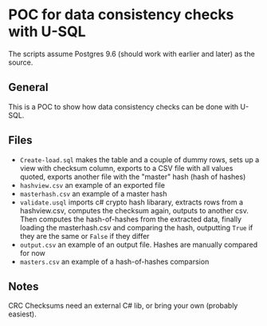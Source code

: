 # POC for data consistency checks with U-SQL #
The scripts assume Postgres 9.6 (should work with earlier and later) as the source.

## General ##
This is a POC to show how data consistency checks can be done with U-SQL.

## Files ##
- `Create-load.sql` makes the table and a couple of dummy rows, sets up a view 
with checksum column, exports to a CSV file with all values quoted, exports
 another file with the "master" hash (hash of hashes)
- `hashview.csv` an example of an exported file
- `masterhash.csv` an example of a master hash
- `validate.usql` imports c# crypto hash libarary, extracts rows from a
 hashview.csv, computes the checksum again, outputs to another csv. Then
 computes the hash-of-hashes from the extracted data, finally loading the
 masterhash.csv and comparing the hash, outputting `True` if they are the same 
 or `False` if they differ
- `output.csv` an example of an output file. Hashes are manually compared for now
- `masters.csv` an example of a hash-of-hashes comparsion

## Notes ##
CRC Checksums need an external C# lib, or bring your own (probably easiest).